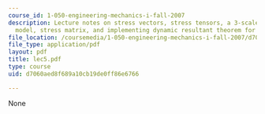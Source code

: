 ```yaml
---
course_id: 1-050-engineering-mechanics-i-fall-2007
description: Lecture notes on stress vectors, stress tensors, a 3-scale continuum
  model, stress matrix, and implementing dynamic resultant theorem for REV.
file_location: /coursemedia/1-050-engineering-mechanics-i-fall-2007/d7060aed8f689a10cb19de0ff86e6766_lec5.pdf
file_type: application/pdf
layout: pdf
title: lec5.pdf
type: course
uid: d7060aed8f689a10cb19de0ff86e6766

---
```

None